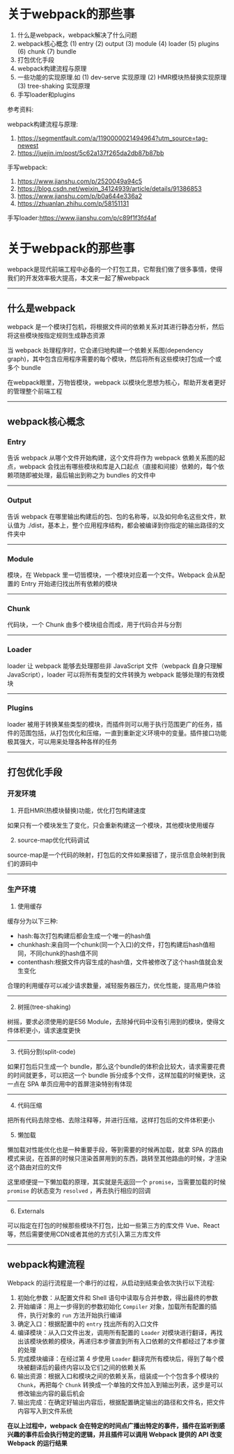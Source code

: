 # 关于webpack的那些事

1. 什么是webpack，webpack解决了什么问题
2. webpack核心概念
(1) entry
(2) output
(3) module
(4) loader
(5) plugins
(6) chunk
(7) bundle
3. 打包优化手段
4. webpack构建流程与原理
5. 一些功能的实现原理.如
(1) dev-serve 实现原理
(2) HMR模块热替换实现原理
(3) tree-shaking 实现原理
6. 手写loader和plugins

参考资料:

webpack构建流程与原理:
1. https://segmentfault.com/a/1190000021494964?utm_source=tag-newest
2. https://juejin.im/post/5c62a137f265da2db87b87bb

手写webpack:
1. https://www.jianshu.com/p/2520049a94c5
2. https://blog.csdn.net/weixin_34124939/article/details/91386853
3. https://www.jianshu.com/p/b0a644e336a2
4. https://zhuanlan.zhihu.com/p/58151131

手写loader:https://www.jianshu.com/p/c89f1f3fd4af

# 关于webpack的那些事

webpack是现代前端工程中必备的一个打包工具，它帮我们做了很多事情，使得我们的开发效率极大提高，本文来一起了解webpack  

----

## 什么是webpack

webpack 是一个模块打包机，将根据文件间的依赖关系对其进行静态分析，然后将这些模块按指定规则生成静态资源  

当 webpack 处理程序时，它会递归地构建一个依赖关系图(dependency graph)，其中包含应用程序需要的每个模块，然后将所有这些模块打包成一个或多个 bundle  

在webpack眼里，万物皆模块，webpack 以模块化思想为核心，帮助开发者更好的管理整个前端工程  

----

## webpack核心概念

### Entry

告诉 webpack 从哪个文件开始构建，这个文件将作为 webpack 依赖关系图的起点，webpack 会找出有哪些模块和库是入口起点（直接和间接）依赖的，每个依赖项随即被处理，最后输出到称之为 bundles 的文件中  

----

### Output

告诉 webpack 在哪里输出构建后的包、包的名称等，以及如何命名这些文件，默认值为 ./dist，基本上，整个应用程序结构，都会被编译到你指定的输出路径的文件夹中  

----

### Module

模块，在 Webpack 里一切皆模块，一个模块对应着一个文件。Webpack 会从配置的 Entry 开始递归找出所有依赖的模块  

----

### Chunk

代码块，一个 Chunk 由多个模块组合而成，用于代码合并与分割  

----

### Loader

loader 让 webpack 能够去处理那些非 JavaScript 文件（webpack 自身只理解 JavaScript），loader 可以将所有类型的文件转换为 webpack 能够处理的有效模块  

----

### Plugins

loader 被用于转换某些类型的模块，而插件则可以用于执行范围更广的任务，插件的范围包括，从打包优化和压缩，一直到重新定义环境中的变量。插件接口功能极其强大，可以用来处理各种各样的任务  

----

## 打包优化手段

### 开发环境

1. 开启HMR(热模块替换)功能，优化打包构建速度

如果只有一个模块发生了变化，只会重新构建这一个模块，其他模块使用缓存  

2. source-map优化代码调试

source-map是一个代码的映射，打包后的文件如果报错了，提示信息会映射到我们的源码中  

----

### 生产环境

1. 使用缓存

缓存分为以下三种:  

- hash:每次打包构建后都会生成一个唯一的hash值
- chunkhash:来自同一个chunk(同一个入口)的文件，打包构建后hash值相同，不同chunk的hash值不同
- contenthash:根据文件内容生成的hash值，文件被修改了这个hash值就会发生变化

合理的利用缓存可以减少请求数量，减轻服务器压力，优化性能，提高用户体验  

----

2. 树摇(tree-shaking)

树摇，要求必须使用的是ES6 Module，去除掉代码中没有引用到的模块，使得文件体积更小，请求速度更快  

----

3. 代码分割(split-code)

如果打包后只生成一个 bundle，那么这个bundle的体积会比较大，请求需要花费的时间就更多，可以把这一个 bundle 拆分成多个文件，这样加载的时候更快，这一点在 SPA 单页应用中的首屏渲染特别有体现  

----

4. 代码压缩

把所有代码去除空格、去除注释等，并进行压缩，这样打包后的文件体积更小  

5. 懒加载

懒加载对性能优化也是一种重要手段，等到需要的时候再加载，就拿 SPA 的路由模式来说，在首屏的时候只渲染首屏用到的东西，跳转至其他路由的时候，才渲染这个路由对应的文件

这里顺便提一下懒加载的原理，其实就是先返回一个 `promise`，当需要加载的时候 `promise` 的状态变为 `resolved` ，再去执行相应的回调

----

6. Externals

可以指定在打包的时候那些模块不打包，比如一些第三方的库文件 Vue、React 等，然后需要使用CDN或者其他的方式引入第三方库文件  

----

## webpack构建流程

Webpack 的运行流程是一个串行的过程，从启动到结束会依次执行以下流程:  

1. 初始化参数：从配置文件和 Shell 语句中读取与合并参数，得出最终的参数  
2. 开始编译：用上一步得到的参数初始化 `Compiler` 对象，加载所有配置的插件，执行对象的 `run` 方法开始执行编译  
3. 确定入口：根据配置中的 `entry` 找出所有的入口文件
4. 编译模块：从入口文件出发，调用所有配置的 `Loader` 对模块进行翻译，再找出该模块依赖的模块，再递归本步骤直到所有入口依赖的文件都经过了本步骤的处理  
5. 完成模块编译：在经过第 4 步使用 `Loader` 翻译完所有模块后，得到了每个模块被翻译后的最终内容以及它们之间的依赖关系  
6. 输出资源：根据入口和模块之间的依赖关系，组装成一个个包含多个模块的 `Chunk`，再把每个 `Chunk` 转换成一个单独的文件加入到输出列表，这步是可以修改输出内容的最后机会  
7. 输出完成：在确定好输出内容后，根据配置确定输出的路径和文件名，把文件内容写入到文件系统

**在以上过程中，webpack 会在特定的时间点广播出特定的事件，插件在监听到感兴趣的事件后会执行特定的逻辑，并且插件可以调用 Webpack 提供的 API 改变 Webpack 的运行结果**




